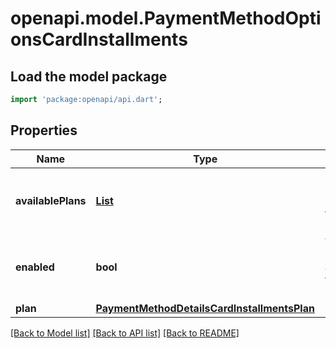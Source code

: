 # openapi.model.PaymentMethodOptionsCardInstallments

## Load the model package
```dart
import 'package:openapi/api.dart';
```

## Properties
Name | Type | Description | Notes
------------ | ------------- | ------------- | -------------
**availablePlans** | [**List<PaymentMethodDetailsCardInstallmentsPlan>**](PaymentMethodDetailsCardInstallmentsPlan.md) | Installment plans that may be selected for this PaymentIntent. | [optional] [default to const []]
**enabled** | **bool** | Whether Installments are enabled for this PaymentIntent. | 
**plan** | [**PaymentMethodDetailsCardInstallmentsPlan**](PaymentMethodDetailsCardInstallmentsPlan.md) |  | [optional] 

[[Back to Model list]](../README.md#documentation-for-models) [[Back to API list]](../README.md#documentation-for-api-endpoints) [[Back to README]](../README.md)


